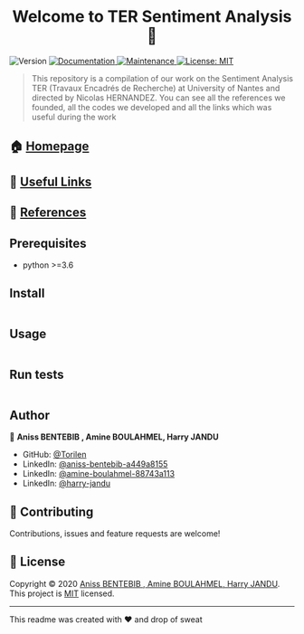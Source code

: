 <h1 align="center">Welcome to TER Sentiment Analysis 👋</h1>
<p>
  <img alt="Version" src="https://img.shields.io/badge/version-1.0.0-blue.svg?cacheSeconds=2592000" />
  <a href="https://github.com/Torilen/TER-Sentiment-Analysis#readme" target="_blank">
    <img alt="Documentation" src="https://img.shields.io/badge/documentation-yes-brightgreen.svg" />
  </a>
  <a href="https://github.com/Torilen/TER-Sentiment-Analysis/graphs/commit-activity" target="_blank">
    <img alt="Maintenance" src="https://img.shields.io/badge/Maintained%3F-yes-green.svg" />
  </a>
  <a href="https://github.com/Torilen/TER-Sentiment-Analysis/blob/master/LICENSE" target="_blank">
    <img alt="License: MIT" src="https://img.shields.io/github/license/Torilen/TER-Sentiment-Analysis" />
  </a>
</p>

> This repository is a compilation of our work on the Sentiment Analysis TER (Travaux Encadrés de Recherche) at University of Nantes and directed by Nicolas HERNANDEZ. You can see all the references we founded, all the codes we developed and all the links which was useful during the work 

## 🏠 [Homepage](https://github.com/Torilen/TER-Sentiment-Analysis)
## :link: [Useful Links](https://github.com/Torilen/TER-Sentiment-Analysis/blob/master/USEFULLINKS.md)
## :triangular_flag_on_post: [References](https://github.com/Torilen/TER-Sentiment-Analysis/blob/master/REFERENCES.md)

## Prerequisites

- python >=3.6

## Install

```sh

```

## Usage

```sh

```

## Run tests

```sh

```

## Author

👤 **Aniss BENTEBIB , Amine BOULAHMEL, Harry JANDU**

* GitHub: [@Torilen](https://github.com/Torilen)
* LinkedIn: [@aniss-bentebib-a449a8155](https://linkedin.com/in/aniss-bentebib-a449a8155)
* LinkedIn: [@amine-boulahmel-88743a113](https://linkedin.com/in/amine-boulahmel-88743a113)
* LinkedIn: [@harry-jandu](https://linkedin.com/in/harry-jandu)

## 🤝 Contributing

Contributions, issues and feature requests are welcome!

## 📝 License

Copyright © 2020 [Aniss BENTEBIB , Amine BOULAHMEL, Harry JANDU](https://github.com/Torilen).<br />
This project is [MIT](https://github.com/kefranabg/readme-md-generator/blob/master/LICENSE) licensed.

***
This readme was created with ❤️ and drop of sweat
